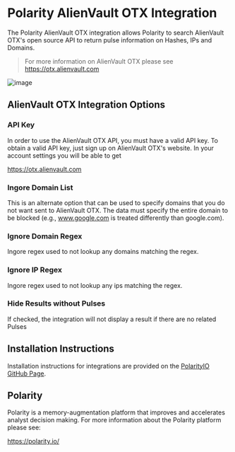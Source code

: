 # Polarity AlienVault OTX Integration

The Polarity AlienVault OTX integration allows Polarity to search AlienVault OTX's open source API to return pulse information on Hashes, IPs and Domains.

> For more information on AlienVault OTX please see https://otx.alienvault.com

![image](https://user-images.githubusercontent.com/306319/47399385-3132f980-d706-11e8-876b-7794ab671468.png)


## AlienVault OTX Integration Options


### API Key

In order to use the AlienVault OTX API, you must have a valid API key. To obtain a valid API key, just sign up on AlienVault OTX's website. In your account settings you will be able to get

https://otx.alienvault.com

### Ingore Domain List

This is an alternate option that can be used to specify domains that you do not want sent to AlienVault OTX. The data must specify the entire domain to be blocked (e.g., www.google.com is treated differently than google.com).

### Ignore Domain Regex

Ingore regex used to not lookup any domains matching the regex. 

### Ignore IP Regex

Ingore regex used to not lookup any ips matching the regex. 

### Hide Results without Pulses
If checked, the integration will not display a result if there are no related Pulses

## Installation Instructions

Installation instructions for integrations are provided on the [PolarityIO GitHub Page](https://polarityio.github.io/).

## Polarity

Polarity is a memory-augmentation platform that improves and accelerates analyst decision making.  For more information about the Polarity platform please see:

https://polarity.io/
